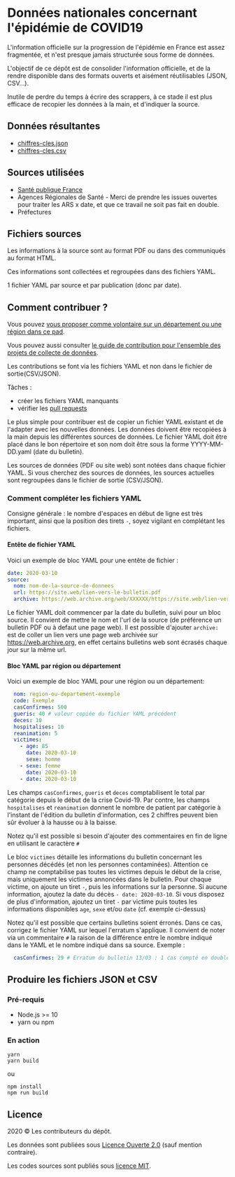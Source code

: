 # Données nationales concernant l'épidémie de COVID19

L'information officielle sur la progression de l'épidémie en France est assez fragmentée, et n'est presque jamais structurée sous forme de données.

L'objectif de ce dépôt est de consolider l'information officielle, et de la rendre disponible dans des formats ouverts et aisément réutilisables (JSON, CSV…).

Inutile de perdre du temps à écrire des scrappers, à ce stade il est plus efficace de recopier les données à la main, et d'indiquer la source.

## Données résultantes

- [chiffres-cles.json](https://github.com/opencovid19-fr/data/raw/master/dist/chiffres-cles.json)
- [chiffres-cles.csv](https://github.com/opencovid19-fr/data/raw/master/dist/chiffres-cles.csv)

## Sources utilisées

- [Santé publique France](https://www.santepubliquefrance.fr)
- Agences Régionales de Santé - Merci de prendre les issues ouvertes pour traiter les ARS x date, et que ce travail ne soit pas fait en double.
- Préfectures

## Fichiers sources

Les informations à la source sont au format PDF ou dans des communiqués au format HTML.

Ces informations sont collectées et regroupées dans des fichiers YAML.

1 fichier YAML par source et par publication (donc par date).

## Comment contribuer ?

Vous pouvez [vous proposer comme volontaire sur un département ou une région dans ce pad](https://lite.framacalc.org/9fl9-opencovid19-frdata-volontaires).

Vous pouvez aussi consulter [le guide de contribution pour l'ensemble des projets de collecte de données](https://github.com/opencovid19-fr/comment-contribuer).

Les contributions se font via les fichiers YAML et non dans le fichier de sortie(CSV/JSON).

Tâches :

- créer les fichiers YAML manquants
- vérifier les [pull requests](https://github.com/opencovid19-fr/data/pulls)

Le plus simple pour contribuer est de copier un fichier YAML existant et de l'adapter avec les nouvelles données. Les données doivent être recopiées à la main depuis les différentes sources de données. Le fichier YAML doit être placé dans le bon répertoire et son nom doit être sous la forme YYYY-MM-DD.yaml (date du bulletin).

Les sources de données (PDF ou site web) sont notées dans chaque fichier YAML. Si vous cherchez des sources de données, les sources actuelles sont regroupées dans le fichier de sortie (CSV/JSON).

### Comment compléter les fichiers YAML

Consigne générale : le nombre d'espaces en début de ligne est très important, ainsi que la position des tirets `-`, soyez vigilant en complétant les fichiers.

#### Entête de fichier YAML

Voici un exemple de bloc YAML pour une entête de fichier :
```yaml
date: 2020-03-10
source:
  nom: nom-de-la-source-de-donnees
  url: https://site.web/lien-vers-le-bulletin.pdf
  archive: https://web.archive.org/web/XXXXXX/https://site.web/lien-vers-le-bulletin
```
Le fichier YAML doit commencer par la date du bulletin, suivi pour un bloc source. Il convient de mettre le nom et l'url de la source (de préférence un bulletin PDF ou à defaut une page web). Il est possible d'ajouter `archive:` est de coller un lien vers une page web archivée sur https://web.archive.org, en effet certains bulletins web sont écrasés chaque jour sur la même url.

#### Bloc YAML par région ou département 

Voici un exemple de bloc YAML pour une région ou un département:
```yaml
  nom: region-ou-departement-exemple
  code: Exemple
  casConfirmes: 500
  gueris: 40 # valeur copiée du fichier YAML précédent
  deces: 10
  hospitalises: 10
  reanimation: 5
  victimes:
    - age: 85
      date: 2020-03-10
      sexe: homme
    - sexe: femme
      date: 2020-03-10
    - date: 2020-03-10
```

Les champs `casConfirmes`, `gueris` et `deces` comptabilisent le total par catégorie depuis le début de la crise Covid-19. Par contre, les champs `hospitalises` et `reanimation` donnent le nombre de patient par catégorie à l'instant de l'édition du bulletin d'information, ces 2 chiffres peuvent bien sûr évoluer à la hausse ou à la baisse.

Notez qu'il est possible si besoin d'ajouter des commentaires en fin de ligne en utilisant le caractère `#`

Le bloc `victimes` détaille les informations du bulletin concernant les personnes décédés (et non les personnes contaminées). Attention ce champ ne comptabilise pas toutes les victimes depuis le début de la crise, mais uniquement les victimes annoncées dans le bulletin. Pour chaque victime, on ajoute un tiret `-`, puis les informations sur la personne. Si aucune information, ajoutez la date du décès `- date: 2020-03-10`. Si vous disposez de plus d'information, ajoutez un tiret `-` par victime puis toutes les informations disponibles `age`, `sexe` et/ou `date` (cf. exemple ci-dessus)

Notez qu'il est possible que certains bulletins soient érronés. Dans ce cas, corrigez le fichier YAML sur lequel l'erratum s'applique. Il convient de noter via un commentaire `#` la raison de la différence entre le nombre indiqué dans le YAML et le nombre indiqué dans sa source. Exemple :
```yaml
  casConfirmes: 29 # Erratum du bulletin 13/03 : 1 cas compté en double. La valeur 30 du bulletin du 12/03 est donc erronée
```

## Produire les fichiers JSON et CSV

### Pré-requis

- Node.js >= 10
- yarn ou npm

### En action

```
yarn
yarn build
```

ou

```
npm install
npm run build
```

## Licence

2020 © Les contributeurs du dépôt.

Les données sont publiées sous [Licence Ouverte 2.0](https://spdx.org/licenses/etalab-2.0.html) (sauf mention contraire).

Les codes sources sont publiés sous [licence MIT](https://spdx.org/licenses/MIT.html).
